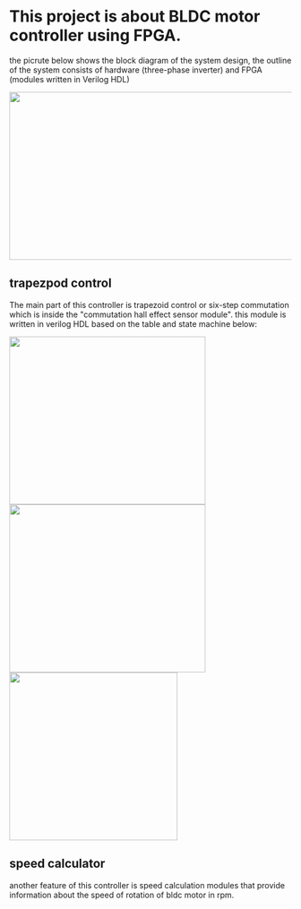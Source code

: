 # This project is about BLDC motor controller using FPGA. 
the picrute below shows the block diagram of the system design, the outline of the system consists of hardware (three-phase inverter) and FPGA (modules written in Verilog HDL) 

<img src="https://user-images.githubusercontent.com/49807950/174469247-d4324b46-c33f-416a-863b-4184044c8d0d.png" width=600 height=300>

## trapezpod control
The main part of this controller is trapezoid control or six-step commutation which is inside the "commutation hall effect sensor module". this module is written in verilog HDL based on the table and state machine below:

<img src="https://user-images.githubusercontent.com/49807950/174472223-2e3d6be1-c13d-49de-8684-d1b377dc2511.png" width=350 height=300> <img src="https://user-images.githubusercontent.com/49807950/174472233-30998467-eafc-4b12-9ed8-58a2ccc806b3.png" width=350 height=300> <img src="https://user-images.githubusercontent.com/49807950/174472426-866393a9-b109-4731-8f35-352881ec329c.png" width=300 height=300>


## speed calculator
 another feature of this controller is speed calculation modules that provide information about the speed of rotation of bldc motor in rpm.
